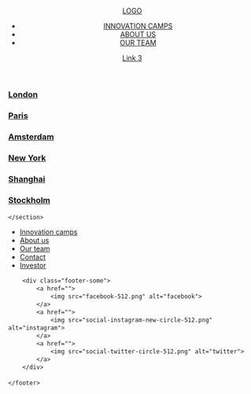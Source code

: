 <!DOCTYPE html>
<html lang="en">
<head>
    <meta charset="UTF-8">
    <title>Make it responsive</title>
    <link rel="stylesheet" type="text/css" href="Style.css">
    <meta name="viewport" content="width=device-width, initial-scale=1.0">
</head>
<body>
<header>
    <a href="index.md" class="logo">LOGO</a>
    <nav>
        <ul>
            <li><a href="index.md">INNOVATION CAMPS</a></li>
            <li><a href="aboutus.html">ABOUT US</a></li>
            <li><a href="omoss.html">OUR TEAM</a></li>
        </ul>
    </nav>
    <a href="" class="link3">Link 3</a>

</header>
<div class="topp"> </div>
<main>
<div class="sidekant">
    <section class="index-knapper">
        <a href="london.html">
            <div class="index-link-en"><h3>London</h3></div>
        </a>
        <a href="paris.html">
            <div class="index-link-to"><h3>Paris</h3></div>
        </a>
        <a href="amsterdam.html">
            <div class="index-link-en"><h3>Amsterdam</h3></div>
        </a>
        <a href="newyork.html">
            <div class="index-link-to"><h3>New York</h3></div>
        </a>
        <a href="shanghai.html">
            <div class="index-link-en"><h3>Shanghai</h3></div>
        </a>
        <a href="Stockholm.html">
            <div class="index-link-en"><h3>Stockholm</h3></div>
        </a>

    </section>
</div>
    </main>
<div class="sidekant">
    <footer>
        <ul>
            <li><a href="index.md">Innovation camps</a></li>
            <li><a href="aboutus.html">About us</a></li>
            <li><a href="omoss.html">Our team</a></li>
            <li><a href="contact.html">Contact</a></li>
            <li><a href="investor.html">Investor</a></li>
        </ul>

        <div class="footer-some">
            <a href="">
                <img src="facebook-512.png" alt="facebook">
            </a>
            <a href="">
                <img src="social-instagram-new-circle-512.png" alt="instagram">
            </a>
            <a href="">
                <img src="social-twitter-circle-512.png" alt="twitter">
            </a>
        </div>

    </footer>
</div>
</body>
</html>